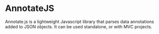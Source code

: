 # AnnotateJS
Annotate.js is a lightweight Javascript library that parses data annotations added to JSON objects. It can be used standalone, or with MVC projects.
